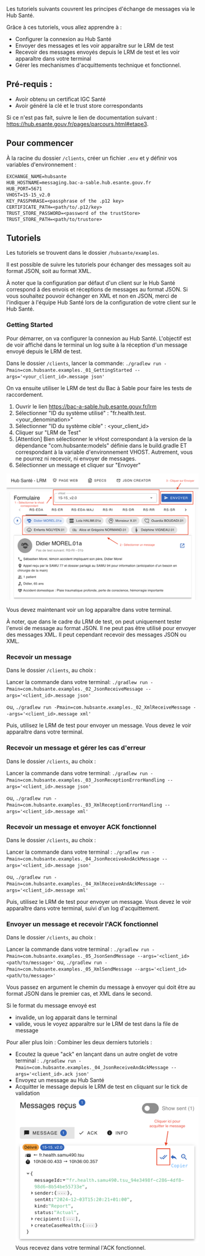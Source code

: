 Les tutoriels suivants couvrent les principes d'échange de messages via le Hub Santé.

Grâce à ces tutoriels, vous allez apprendre à :

- Configurer la connexion au Hub Santé
- Envoyer des messages et les voir apparaître sur le LRM de test
- Recevoir des messages envoyés depuis le LRM de test et les voir apparaître dans votre terminal
- Gérer les mechanismes d'acquittements technique et fonctionnel.

## Pré-requis :

- Avoir obtenu un certificat IGC Santé
- Avoir généré la clé et le trust store correspondants

Si ce n'est pas fait, suivre le lien de documentation suivant : https://hub.esante.gouv.fr/pages/parcours.html#etape3.

## Pour commencer

À la racine du dossier `/clients`, créer un fichier `.env` et y définir vos variables d'environnement :

```
EXCHANGE_NAME=hubsante
HUB_HOSTNAME=messaging.bac-a-sable.hub.esante.gouv.fr
HUB_PORT=5671
VHOST=15-15_v2.0
KEY_PASSPHRASE=<passphrase of the .p12 key>
CERTIFICATE_PATH=<path/to/.p12/key>
TRUST_STORE_PASSWORD=<password of the trustStore>
TRUST_STORE_PATH=<path/to/trustore>
```

## Tutoriels

Les tutoriels se trouvent dans le dossier `/hubsante/examples`.

Il est possible de suivre les tutoriels pour échanger des messages soit au format JSON, soit au format XML.

À noter que la configuration par défaut d'un client sur le Hub Santé correspond à des envois et réceptions de messages au format JSON. Si vous souhaitez pouvoir échanger en XML et non en JSON, merci de l'indiquer à l'équipe Hub Santé lors de la configuration de votre client sur le Hub Santé.

### Getting Started

Pour démarrer, on va configurer la connexion au Hub Santé. L'objectif est de voir affiché dans le terminal un log suite à la réception d'un message envoyé depuis le LRM de test.

Dans le dossier `/clients`, lancer la commande:
`./gradlew run -Pmain=com.hubsante.examples._01_GettingStarted --args='<your_client_id>.message json'`

On va ensuite utiliser le LRM de test du Bac à Sable pour faire les tests de raccordement.

1. Ouvrir le lien https://bac-a-sable.hub.esante.gouv.fr/lrm
2. Sélectionner "ID du système utilisé" : "fr.health.test.<your_denomination>"
3. Sélectionner "ID du système cible" : <your_client_id>
4. Cliquer sur "LRM de Test"
5. [Attention] Bien sélectionner le vHost correspondant à la version de la dépendance "com.hubsante:models" définie dans le build.gradle ET correspondant à la variable d'environnement VHOST. Autrement, vous ne pourrez ni recevoir, ni envoyer de messages.
6. Sélectionner un message et cliquer sur "Envoyer"

<img src="../../../../resources/images/send_message.png" title="Steps to send message">

Vous devez maintenant voir un log apparaître dans votre terminal.

À noter, que dans le cadre du LRM de test, on peut uniquement tester l'envoi de message au format JSON. Il ne peut pas être utilisé pour envoyer des messages XML.
Il peut cependant recevoir des messages JSON ou XML.

### Recevoir un message

Dans le dossier `/clients`, au choix :

Lancer la commande dans votre terminal:
`./gradlew run -Pmain=com.hubsante.examples._02_JsonReceiveMessage --args='<client_id>.message json'`

ou,
`./gradlew run -Pmain=com.hubsante.examples._02_XmlReceiveMessage --args='<client_id>.message xml'`

Puis, utilisez le LRM de test pour envoyer un message. Vous devez le voir apparaître dans votre terminal.

### Recevoir un message et gérer les cas d'erreur

Dans le dossier `/clients`, au choix :

Lancer la commande dans votre terminal:
`./gradlew run -Pmain=com.hubsante.examples._03_JsonReceptionErrorHandling --args='<client_id>.message json'`

ou,
`./gradlew run -Pmain=com.hubsante.examples._03_XmlReceptionErrorHandling --args='<client_id>.message xml'`

### Recevoir un message et envoyer ACK fonctionnel

Dans le dossier `/clients`, au choix :

Lancer la commande dans votre terminal :
`./gradlew run -Pmain=com.hubsante.examples._04_JsonReceiveAndAckMessage --args='<client_id>.message json'`

ou,
`./gradlew run -Pmain=com.hubsante.examples._04_XmlReceiveAndAckMessage --args='<client_id>.message xml'`

Puis, utilisez le LRM de test pour envoyer un message. Vous devez le voir apparaître dans votre terminal, suivi d'un log d'acquittement.

### Envoyer un message et recevoir l'ACK fonctionnel

Dans le dossier `/clients`, au choix :

Lancer la commande dans votre terminal :
`./gradlew run -Pmain=com.hubsante.examples._05_JsonSendMessage --args='<client_id> <path/to/message>'`
ou,
`./gradlew run -Pmain=com.hubsante.examples._05_XmlSendMessage --args='<client_id> <path/to/message>'`

Vous passez en argument le chemin du message à envoyer qui doit être au format JSON dans le premier cas, et XML dans le second.

Si le format du message envoyé est

- invalide, un log apparait dans le terminal
- valide, vous le voyez apparaître sur le LRM de test dans la file de message

Pour aller plus loin :
Combiner les deux derniers tutoriels :

- Ecoutez la queue "ack" en lançant dans un autre onglet de votre terminal : `./gradlew run -Pmain=com.hubsante.examples._04_JsonReceiveAndAckMessage --args='<client_id>.ack json'`
- Envoyez un message au Hub Santé
- Acquitter le message depuis le LRM de test en cliquant sur le tick de validation
  <img src="../../../../resources/images/ack_message.png" title="ACK received message">
  Vous recevez dans votre terminal l'ACK fonctionnel.
